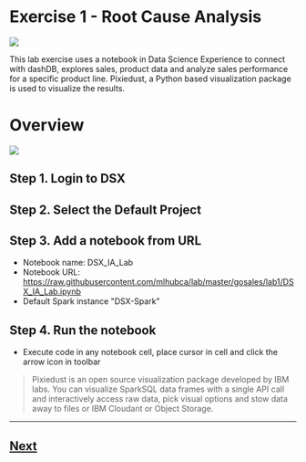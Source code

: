 
# Exercise 1 - Root Cause Analysis

[<img src="https://github.com/mlhubca/ml101/blob/master/media/DSE2E1.png">](https://github.com/mlhubca/ml101/blob/master/lab1/)

This lab exercise uses a notebook in Data Science Experience to connect with dashDB, explores sales, product data and analyze sales performance for a specific product line. Pixiedust, a Python based visualization package is used to visualize the results.

# Overview

[<img src="https://github.com/mlhubca/ml101/blob/master/ml101/lab1/media/overview.gif">](https://github.com/mlhubca/ml101/blob/master/lab1/media/overview.gif)


## Step 1. Login to DSX
## Step 2. Select the Default Project
## Step 3. Add a notebook from URL

- Notebook name: DSX_IA_Lab
- Notebook URL: https://raw.githubusercontent.com/mlhubca/lab/master/gosales/lab1/DSX_IA_Lab.ipynb
- Default Spark instance "DSX-Spark"

## Step 4. Run the notebook

- Execute code in any notebook cell, place cursor in cell and click the arrow icon in toolbar

> Pixiedust is an open source visualization package developed by IBM labs. You can visualize SparkSQL data frames with a single API call and interactively access raw data, pick visual options and stow data away to files or IBM Cloudant or Object Storage.

--- 

## [Next](https://github.com/mlhubca/lab/tree/master/gosales/lab2)
